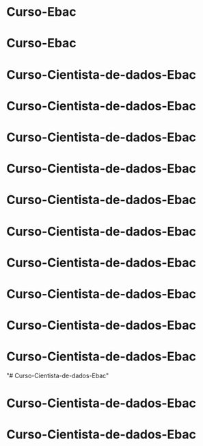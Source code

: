 # Curso-Ebac
# Curso-Ebac
# Curso-Cientista-de-dados-Ebac
# Curso-Cientista-de-dados-Ebac
# Curso-Cientista-de-dados-Ebac
# Curso-Cientista-de-dados-Ebac
# Curso-Cientista-de-dados-Ebac
# Curso-Cientista-de-dados-Ebac
# Curso-Cientista-de-dados-Ebac
# Curso-Cientista-de-dados-Ebac
# Curso-Cientista-de-dados-Ebac
# Curso-Cientista-de-dados-Ebac
"# Curso-Cientista-de-dados-Ebac" 
# Curso-Cientista-de-dados-Ebac
# Curso-Cientista-de-dados-Ebac
